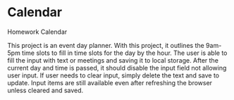 # Calendar
Homework Calendar

This project is an event day planner.
With this project, it outlines the 9am-5pm time slots to fill in time slots for the day by the hour. 
The user is able to fill the input with text or meetings and saving it to local storage.
After the current day and time is passed, it should disable the input field not allowing user input.
If user needs to clear input, simply delete the text and save to update. 
Input items are still available even after refreshing the browser unless cleared and saved. 
